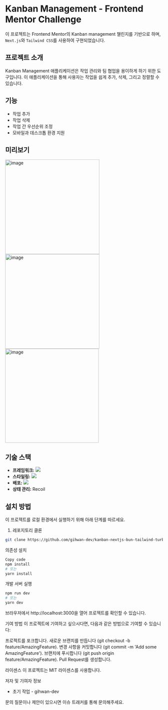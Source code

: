 # Kanban Management - Frontend Mentor Challenge

이 프로젝트는 Frontend Mentor의 Kanban management 챌린지를 기반으로 하며, `Next.js`와 `Tailwind CSS`를 사용하여 구현되었습니다.

## 프로젝트 소개

Kanban Management 애플리케이션은 작업 관리와 팀 협업을 용이하게 하기 위한 도구입니다. 이 애플리케이션을 통해 사용자는 작업을 쉽게 추가, 삭제, 그리고 정렬할 수 있습니다.

## 기능
- 작업 추가
- 작업 삭제
- 작업 간 우선순위 조정
- 모바일과 데스크톱 환경 지원

## 미리보기

<img width="301" alt="image" src="https://github.com/gihwan-dev/kanban-nextjs-bun-tailwind-turbopack/assets/84307361/5b73cd39-c912-4c7e-94c6-eac77164d0fe">
<img width="301" alt="image" src="https://github.com/gihwan-dev/kanban-nextjs-bun-tailwind-turbopack/assets/84307361/953e2e28-b442-4637-96a0-5b59fa2eaaa2">
<img width="299" alt="image" src="https://github.com/gihwan-dev/kanban-nextjs-bun-tailwind-turbopack/assets/84307361/d22c740a-19c6-4409-b964-6c500bee147e">



## 기술 스택

- **프레임워크:** <img src="https://img.shields.io/badge/next%20js-000000?style=for-the-badge&logo=nextdotjs&logoColor=white"/>
- **스타일링:** <img src="https://img.shields.io/badge/Tailwind_CSS-38B2AC?style=for-the-badge&logo=tailwind-css&logoColor=white" />
- **배포:** <img src="https://img.shields.io/badge/Vercel-000000?style=for-the-badge&logo=vercel&logoColor=white"/>
- **상태 관리:** Recoil

## 설치 방법

이 프로젝트를 로컬 환경에서 실행하기 위해 아래 단계를 따르세요.

1. 레포지토리 클론

```bash
git clone https://github.com/gihwan-dev/kanban-nextjs-bun-tailwind-turbopack.git
```

의존성 설치
```bash
Copy code
npm install
# 또는
yarn install
```

개발 서버 실행
```bash
npm run dev
# 또는
yarn dev
```
브라우저에서 http://localhost:3000을 열어 프로젝트를 확인할 수 있습니다.

기여 방법
이 프로젝트에 기여하고 싶으시다면, 다음과 같은 방법으로 기여할 수 있습니다:

프로젝트를 포크합니다.
새로운 브랜치를 만듭니다 (git checkout -b feature/AmazingFeature).
변경 사항을 커밋합니다 (git commit -m 'Add some AmazingFeature').
브랜치에 푸시합니다 (git push origin feature/AmazingFeature).
Pull Request를 생성합니다.

라이센스
이 프로젝트는 MIT 라이센스를 사용합니다.

저자 및 기여자 정보
- 초기 작업 - gihwan-dev

문의
질문이나 제안이 있으시면 이슈 트래커를 통해 문의해주세요.
